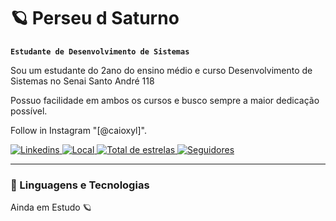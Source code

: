 # 🪐 Perseu d Saturno

**`Estudante de Desenvolvimento de Sistemas`**

Sou um estudante do 2ano do ensino médio e curso Desenvolvimento de Sistemas no Senai Santo André 118

Possuo facilidade em ambos os cursos e busco sempre a maior dedicação possível.

Follow in Instagram "[@caioxyl]".

<p align="left">
    <a href="">
        <img 
            alt="Linkedins" 
            title="Meu Linkedin" 
            src="https://custom-icon-badges.demolab.com/badge/-Meu%20Linkedin-blue?style=for-the-badge&logoColor=white&logo=repo"
        />
    </a>
    <a href="">
        <img 
            alt="Local" 
            title="Localização" 
            src="https://custom-icon-badges.demolab.com/badge/São Paulo-BR-purple?style=for-the-badge&logo=location&logoColor=white"
        />
    </a> 
    <a href="https://github.com/CaioYL10?tab=stars">
        <img 
            alt="Total de estrelas" 
            title="Total de estrelas GitHub" 
            src="https://custom-icon-badges.demolab.com/github/stars/raulportolopes?color=55960c&style=for-the-badge&labelColor=488207&logo=star&label=estrelas"
        />
    </a>
    <a href="https://github.com/CaioYL10?tab=followers">
        <img 
            alt="Seguidores" 
            title="Me siga no GitHub" 
            src="https://custom-icon-badges.demolab.com/github/followers/raulportolopes?color=236ad3&labelColor=1155ba&style=for-the-badge&logo=github&label=Seguidores&logoColor=white"
        />
    </a>
</p>


---

### 🤖 Linguagens e Tecnologias
Ainda em Estudo 🪐

